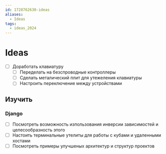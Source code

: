 ```yaml
---
id: 1728762630-ideas
aliases:
  - Ideas
tags:
  - ideas_2024
---
```

# Ideas

- [ ] Доработать клавиатуру
    - [ ] Переделать на безспроводные контроллеры
    - [ ] Сделать металический плит для утежеления клавиатуры
    - [ ] Настроить переключение между устройствами

## Изучить

### Django 
- [ ] Посмотреть возможность изпользования инверсии зависимостей и целесообразность этого
- [ ] Настоить терминальные утелиты для работы с кубами и удаленными хостами
- [ ] Посмотреть примеры улучшеных архитектур и структур проектов
